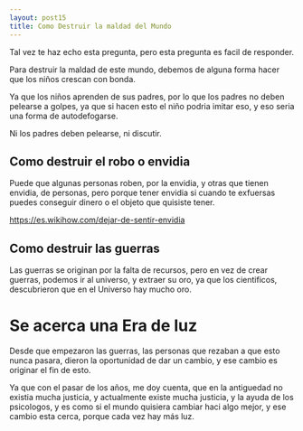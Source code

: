 ```yaml
---
layout: post15
title: Como Destruir la maldad del Mundo
---
```


Tal vez te haz echo esta pregunta, pero esta pregunta es facil de responder.

Para destruir la maldad de este mundo, debemos de alguna forma hacer que los niños crescan con bonda.

Ya que los niños aprenden de sus padres, por lo que los padres no deben pelearse a golpes, ya que si hacen esto el niño podria imitar eso, y eso seria una forma de autodefogarse.

Ni los padres deben pelearse, ni discutir.

## Como destruir el robo o envidia

Puede que algunas personas roben, por la envidia, y otras que tienen envidia, de personas, pero porque tener envidia si cuando te exfuersas puedes conseguir dinero o el objeto que quisiste tener.

<a href="https://es.wikihow.com/dejar-de-sentir-envidia">https://es.wikihow.com/dejar-de-sentir-envidia</a>

## Como destruir las guerras

Las guerras se originan por la falta de recursos, pero en vez de crear guerras, podemos ir al universo, y extraer su oro, ya que los cientificos, descubrieron que en el Universo hay mucho oro.

# Se acerca una Era de luz

Desde que empezaron las guerras, las personas que rezaban a que esto nunca pasara, dieron la oportunidad de dar un cambio, y ese cambio es originar el fin de esto.

Ya que con el pasar de los años, me doy cuenta, que en la antiguedad no existia mucha justicia, y actualmente existe mucha justicia, y la ayuda de los psicologos, y es como si el mundo quisiera cambiar haci algo mejor, y ese cambio esta cerca, porque cada vez hay más luz.






